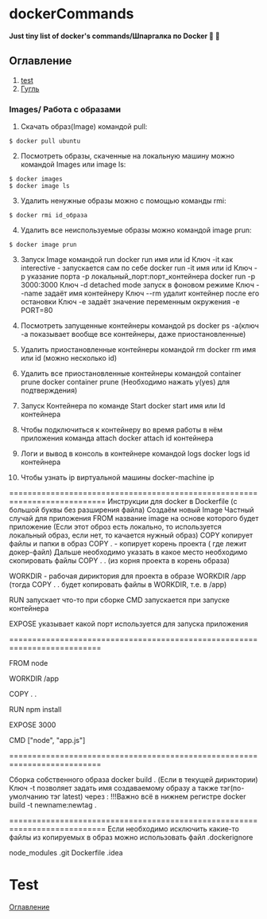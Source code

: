 # dockerCommands
**Just tiny list of docker's commands/Шпаргалка по Docker :whale: :new_moon_with_face:**

## Оглавление

1) [test](Test)
2) [Гугль](https://google.com)

### Images/ Работа с образами
1) Скачать образ(Image) командой pull:
```
$ docker pull ubuntu
```

2) Посмотреть образы, скаченные на локальную машину можно командой Images или image ls:
```
$ docker images
$ docker image ls
```

3) Удалить ненужные образы можно с помощью команды rmi:
```
$ docker rmi id_образа
```

4) Удалить все неиспользуемые образы можно командой image prun:
```
$ docker image prun
```

3. Запуск Image командой run
docker run имя или id
Ключ -it как interective - запускается сам по себе
docker run -it имя или id
Ключ -p указание порта -p локальный_порт:порт_контейнера
docker run -p 3000:3000
Ключ -d detached mode запуск в фоновом режиме
Ключ --name задаёт имя контейнеру
Ключ --rm удалит контейнер после его остановки
Ключ -e задаёт значение переменным окружения
-e PORT=80
 
4. Посмотреть запущенные контейнеры командой ps
docker ps -a(ключ -a показывает вообще все контейнеры, даже приостановленные)

5. Удалить приостановленные контейнеры командой rm
docker rm имя или id (можно несколько id)

6. Удалить все приостановленные контейнеры командой container prune
docker container prune (Необходимо нажать y(yes) для подтверждения)

7. Запуск Контейнера по команде Start
docker start имя или Id контейнера

8. Чтобы подключиться к контейнеру во время работы в нём приложения команда attach
docker attach id контейнера

9. Логи и вывод в консоль в контейнере командой logs
docker logs id контейнера



11. Чтобы узнать ip виртуальной машины 
docker-machine ip

===========================================================================
Инструкции для docker в Dockerfile (с большой буквы без разширения файла)
Создаём новый Image
Частный случай для приложения
FROM название image на основе которого будет приложение
(Если этот оброз есть локально, то используется локальный образ, если нет, то качается нужный образ)
COPY копирует файлы и папки в образ
COPY . - копирует корень проекта ( где лежит докер-файл)
Дальше необходимо указать в какое место необходимо скопировать файлы
COPY . . (из корня проекта в корень образа)

WORKDIR - рабочая дириктория для проекта в образе
WORKDIR /app (тогда COPY . . будет копировать файлы в WORKDIR, т.е. в /app)

RUN запускает что-то при сборке
CMD запускается при запуске контейнера

EXPOSE указывает какой порт используется для запуска приложения

==========================================================================

FROM node

WORKDIR /app

COPY . .

RUN npm install

EXPOSE 3000

CMD ["node", "app.js"]

==========================================================================

Сборка собственного образа
docker build . (Если в текущей дириктории)
Ключ -t позволяет задать имя создаваемому образу а также тэг(по-умолчанию тэг latest) через : !!!Важно всё в нижнем регистре
docker build -t newname:newtag .

===========================================================================
Если необходимо исключить какие-то файлы из копируемых в образ
можно использовать файл .dockerignore

node_modules
.git
Dockerfile
.idea

# Test

[Оглавление](Оглавление)
